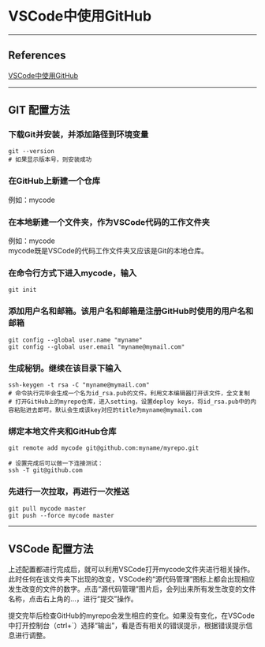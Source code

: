 # VSCode中使用GitHub

---

## References

[VSCode中使用GitHub](https://blog.csdn.net/piglite/article/details/88222695)

---

## GIT 配置方法

### 下载Git并安装，并添加路径到环境变量  

```shell
git --version  
# 如果显示版本号，则安装成功  
```

### 在GitHub上新建一个仓库

例如：mycode

### 在本地新建一个文件夹，作为VSCode代码的工作文件夹

例如：mycode  
mycode既是VSCode的代码工作文件夹又应该是Git的本地仓库。

### 在命令行方式下进入mycode，输入

```shell
git init
```

### 添加用户名和邮箱。该用户名和邮箱是注册GitHub时使用的用户名和邮箱

```shell
git config --global user.name "myname"  
git config --global user.email "myname@mymail.com"
```

### 生成秘钥。继续在该目录下输入

```shell
ssh-keygen -t rsa -C "myname@mymail.com"  
# 命令执行完毕会生成一个名为id_rsa.pub的文件。利用文本编辑器打开该文件，全文复制  
# 打开GitHub上的myrepo仓库，进入setting，设置deploy keys，将id_rsa.pub中的内容粘贴进去即可。默认会生成该key对应的title为myname@mymail.com
```

### 绑定本地文件夹和GitHub仓库

```shell
git remote add mycode git@github.com:myname/myrepo.git

# 设置完成后可以做一下连接测试：
ssh -T git@github.com
```

### 先进行一次拉取，再进行一次推送

```shell
git pull mycode master  
git push --force mycode master
```

---

## VSCode 配置方法

上述配置都进行完成后，就可以利用VSCode打开mycode文件夹进行相关操作。此时任何在该文件夹下出现的改变，VSCode的“源代码管理”图标上都会出现相应发生改变的文件的数字。点击“源代码管理”图片后，会列出来所有发生改变的文件名称，点击右上角的...，进行“提交”操作。

提交完毕后检查GitHub的myrepo会发生相应的变化。如果没有变化，在VSCode中打开控制台（ctrl+`）选择“输出”，看是否有相关的错误提示，根据错误提示信息进行调整。

